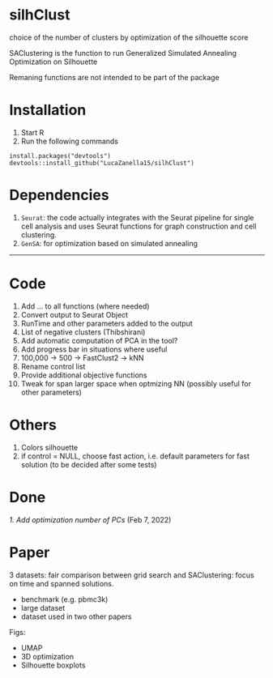 # silhClust
choice of the number of clusters by optimization of the silhouette score

SAClustering is the function to run Generalized Simulated Annealing Optimization on Silhouette

Remaning functions are not intended to be part of the package



# Installation 
1. Start R
2. Run the following commands
```
install.packages("devtools")
devtools::install_github("LucaZanella15/silhClust")
```

# Dependencies
1. `Seurat`: the code actually integrates with the Seurat pipeline for single cell analysis and uses Seurat functions for graph construction and cell clustering. 
2. `GenSA`: for optimization based on simulated annealing


--------------------------------------------------------------------------------------------------

# Code

1. Add ... to all functions (where needed)
2. Convert output to Seurat Object
3. RunTime and other parameters added to the output
4. List of negative clusters (Thibshirani)
5. Add automatic computation of PCA in the tool? 
6. Add progress bar in situations where useful
7. 100,000 -> 500 -> FastClust2 -> kNN 
8. Rename control list
9. Provide additional objective functions
10. Tweak for span larger space when optmizing NN (possibly useful for other parameters)  


# Others
1. Colors silhouette
2. if control = NULL, choose fast action, i.e. default parameters for fast solution (to be decided after some tests) 




# Done
_1. Add optimization number of PCs_ (Feb 7, 2022)






# Paper
3 datasets: fair comparison between grid search and SAClustering: focus on time and spanned solutions.
  - benchmark (e.g. pbmc3k)
  - large dataset
  - dataset used in two other papers
  
  Figs:
  - UMAP 
  - 3D optimization 
  - Silhouette boxplots








